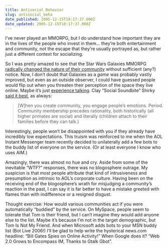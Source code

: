 ```yaml
---
title: Antisocial Behavior
slug: antisocial_beha
date_published: 2005-12-15T18:17:37.000Z
date_updated: 2005-12-15T18:17:37.000Z
---
```


I’ve never played an MMORPG, but I do understand how important they are in the lives of the people who invest in them… they’re both entertainment and community, not the escape that they’re usually portrayed as, but rather just a different context for socializing.

So I was pretty amazed to see that the Star Wars Galaxies MMORPG [radically changed the nature of their community](http://www.wired.com/news/games/0,2101,69816,00.html) without sufficient (any?) notice. Now, I don’t doubt that Galaxies as a *game* was probably vastly improved, but even as an outside observer, I could have guessed people would flip out when you threaten their perception of the space they live online. Maybe it’s just [experience talking](/2004/05/19/moving_forward). Clay “Social Soundbite” Shirky [said it best](http://www.corante.com/many/archives/2004/05/18/mt_30_addendum.php), as always:

> [W]hen you create community, you engage people’s emotions. Period. Community membership precedes rationality, both historically (all higher primates are social) and literally (children attach to their families before they can talk.)

Interestingly, people won’t be disappointed with you if they already have incredibly low expectations. This truism was reinforced to me when the AOL Instant Messenger team recently decided to unilaterally add a few bots to the buddy list of everyone on the service. (Or at least everyone I know who uses AIM.)

Amazingly, there was almost no hue and cry. Aside from some of the inevitable “WTF?” responses, there was no blogosphere outrage. My suspicion is that most people attribute that kind of intrusiveness and presumption as intrinsic to AOL’s corporate culture. Having been on the receiving end of the blogosphere’s wrath for misjudging a community’s reaction in the past, I can say it is far better to have a mistake greeted with flames than with indifference or a resigned disgust.

Thought exercise: How would various communities act if you were automatically “buddied” by the service. On MySpace, people seem to tolerate that Tom is their friend, but I can’t imagine they would add anyone else to the list. Maybe it’s because I’m not in the target demographic, but Tom Is Not My Friend. And when Microsoft adds bots to your MSN buddy list (Bot Live 2006!) I’ll be glad to help write the hysterical news.com headline: “Bill Gates Spies on Online Activity!” When Google does it? “Web 2.0 Grows to Encompass IM, Thanks to Gtalk Gbot”.
